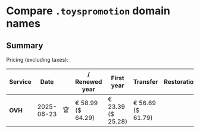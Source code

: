 # Compare `.toyspromotion` domain names

## Summary

Pricing (excluding taxes):

| Service | Date |  | / Renewed year | First year | Transfer | Restoration |
|--|--|--|--|--|--|--|
| **OVH** | 2025-06-23 | 🏆 | € 58.99<br>($ 64.29) | € 23.39<br>($ 25.28) | € 56.69<br>($ 61.79) |  |
